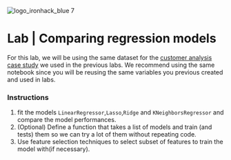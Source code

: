 ![logo_ironhack_blue 7](https://user-images.githubusercontent.com/23629340/40541063-a07a0a8a-601a-11e8-91b5-2f13e4e6b441.png)

# Lab | Comparing regression models


For this lab, we will be using the same dataset for the [customer analysis case study](https://github.com/raafat-hantoush/IH_RH_DA_FT_JAN_2022/blob/main/Class_Materials/Case_Studies/Customer_Analysis_Case_Study/Lab_Customer_Analysis_Case_Study.md) we used in the previous labs. We recommend using the same notebook since you will be reusing the same variables you previous created and used in labs. 

### Instructions

1. fit the models  `LinearRegressor`,`Lasso`,`Ridge` and `KNeighborsRegressor` and compare the model performances. 
2. (Optional) Define a function that takes a list of models and train (and tests) them so we can try a lot of them without repeating code.
3. Use feature selection techniques to select subset of features to train the model with(if necessary).
